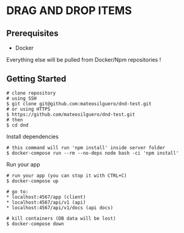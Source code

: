 # DRAG AND DROP ITEMS

## Prerequisites
- Docker

Everything else will be pulled from Docker/Npm repositories !

Getting Started
---------------
```
# clone repository
# using SSH
$ git clone git@github.com:mateosilguero/dnd-test.git
# or using HTTPS
$ https://github.com/mateosilguero/dnd-test.git
# then
$ cd dnd
```

Install dependencies

```
# this command will run 'npm install' inside server folder
$ docker-compose run --rm --no-deps node bash -ci 'npm install'
```

Run your app

```
# run your app (you can stop it with CTRL+C)
$ docker-compose up

# go to:
* localhost:4567/app (client)
* localhost:4567/api/v1 (api)
* localhost:4567/api/v1/docs (api docs)

# kill containers (DB data will be lost)
$ docker-compose down
```
